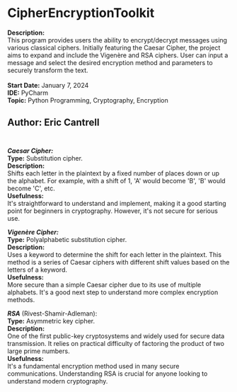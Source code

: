 # CipherEncryptionToolkit

**Description:** <br>
This program provides users the ability to encrypt/decrypt messages using various classical ciphers.  Initially featuring the Caesar Cipher, the project aims to expand and include the Vigenère and RSA ciphers.  User can input a message and select the desired encryption method and parameters to securely transform the text.<br><br>
**Start Date:** January 7, 2024<br>
**IDE:** PyCharm<br>
**Topic:** Python Programming, Cryptography, Encryption<br>
## **Author:** Eric Cantrell <br><br>

**___Caesar Cipher:___** <br>
**Type:** Substitution cipher.<br>
**Description:** <br>
Shifts each letter in the plaintext by a fixed number of places down or up the alphabet. For example, with a shift of 1, 'A' would become 'B', 'B' would become 'C', etc.<br>
**Usefulness:** <br>
It's straightforward to understand and implement, making it a good starting point for beginners in cryptography. However, it's not secure for serious use.

**___Vigenère Cipher:___**<br>
**Type:** Polyalphabetic substitution cipher.<br>
**Description:** <br>
Uses a keyword to determine the shift for each letter in the plaintext. This method is a series of Caesar ciphers with different shift values based on the letters of a keyword.<br>
**Usefulness:** <br>
More secure than a simple Caesar cipher due to its use of multiple alphabets. It's a good next step to understand more complex encryption methods.

**___RSA___** (Rivest-Shamir-Adleman):<br>
**Type:** Asymmetric key cipher.<br>
**Description:** <br>
One of the first public-key cryptosystems and widely used for secure data transmission. It relies on practical difficulty of factoring the product of two large prime numbers.<br>
**Usefulness:** <br>
It's a fundamental encryption method used in many secure communications. Understanding RSA is crucial for anyone looking to understand modern cryptography.
